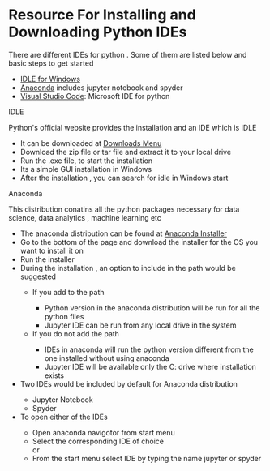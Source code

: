 <!DOCTYPE html>
<html lang="en">
<head>
    <meta charset="UTF-8">
    <meta name="viewport" content="width=device-width, initial-scale=1.0">
    <title>Python Resources For Getting Started</title>
</head>
<body>
    <h1>
        Resource For Installing and Downloading Python IDEs
    </h1>
    <p>
        There are different IDEs for python . Some of them are listed below and 
        basic steps to get started
    </p>
    <ul>
        <li> <a href="https://www.python.org/">IDLE for Windows</a></li>
        <li> <a href="https://www.anaconda.com/">Anaconda</a> includes jupyter notebook and spyder</li>
        <li><a href="https://code.visualstudio.com/">Visual Studio Code</a>: Microsoft IDE for python </li>
    </ul>
    <section>IDLE</section>
    <p>Python's official website provides the installation and an IDE which is IDLE </p>
    <ul>
        <li> It can be downloaded at <a href="https://www.python.org/downloads">Downloads Menu</a> </li>
        <li> Download the zip file or tar file and extract it to your local drive</li>
        <li> Run the .exe file, to start the installation</li>
        <li> Its a simple GUI installation in Windows</li>
        <li> After the installation , you can search for idle in Windows start</li>
    </ul>
    <section>Anaconda</section>
    <p> This distribution conatins all the python packages necessary for data science, data analytics , machine learning etc</p>
    <ul>
        <li> The anaconda distribution can be found at <a href="https://www.anaconda.com/products/individual">Anaconda Installer</a></li>
        <li> Go to the bottom of the page and download the installer for the OS you want to install it on</li>
        <li> Run the installer</li>
        <li> During the installation , an option to include in the path would be suggested</li>
        <ul>
            <li> If you add to the path </li>
            <ul>
                <li>Python version in the anaconda distribution will be run for all the python files</li>
                <li>Jupyter IDE can be run from any local drive in the system</li>
            </ul>            
            <li>If you do not add the path</li>
            <ul>
                <li> IDEs in anaconda will run the python version different from the one installed without using anaconda</li>
                <li>Jupyter IDE will be available only the C: drive where installation exists</li>
            </ul>
        </ul>
        <li> Two IDEs would be included by default for Anaconda distribution</li>
        <ul>
            <li>Jupyter Notebook</li>
            <li>Spyder</li>
        </ul>
        <li> To open either of the IDEs</li>
        <ul>
            <li>Open anaconda navigotor from start menu </li>
            <li> Select the corresponding IDE of choice </li>
            or
            <li>From the start menu select IDE by typing the name jupyter or spyder</li>
        </ul>       
    </ul>
</body>
</html>